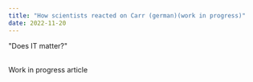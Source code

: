 ```yaml
---
title: "How scientists reacted on Carr (german)(work in progress)"
date: 2022-11-20
---
```


<p>
"Does IT matter?" 
</p>
</br>
Work in progress article
<p>

</p>

